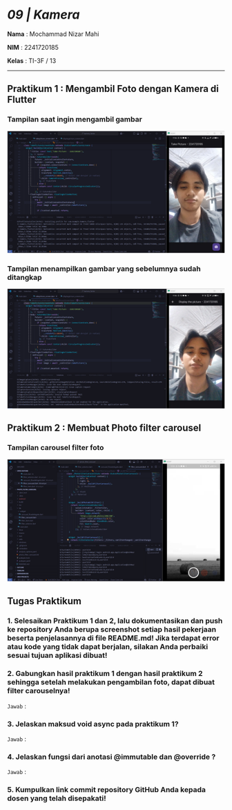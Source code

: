 # *09 | Kamera*

**Nama** : Mochammad Nizar Mahi

**NIM** : 2241720185

**Kelas** : TI-3F / 13

---

## Praktikum 1 : Mengambil Foto dengan Kamera di Flutter

### Tampilan saat ingin mengambil gambar
![Output1a](assets/P1-take-picture.png)

### Tampilan menampilkan gambar yang sebelumnya sudah ditangkap
![Output1b](assets/P1-display-picture.png)

## Praktikum 2 : Membuat Photo filter carousel
### Tampilan carousel filter foto
![Output2](assets/P2.png)

## Tugas Praktikum

### 1. Selesaikan Praktikum 1 dan 2, lalu dokumentasikan dan push ke repository Anda berupa screenshot setiap hasil pekerjaan beserta penjelasannya di file README.md! Jika terdapat error atau kode yang tidak dapat berjalan, silakan Anda perbaiki sesuai tujuan aplikasi dibuat!

### 2. Gabungkan hasil praktikum 1 dengan hasil praktikum 2 sehingga setelah melakukan pengambilan foto, dapat dibuat filter carouselnya!

`Jawab` : 



### 3. Jelaskan maksud void async pada praktikum 1?

`Jawab` : 

### 4. Jelaskan fungsi dari anotasi @immutable dan @override ?

`Jawab` : 

### 5. Kumpulkan link commit repository GitHub Anda kepada dosen yang telah disepakati!